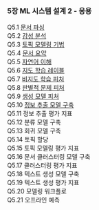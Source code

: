 ### 5장 ML 시스템 설계 2 - 응용
Q5.1 [문서 파싱](./q5_01.md)  
Q5.2 [감성 분석](./q5_02.md)  
Q5.3 [토픽 모델링 기법](./q5_03.md)  
Q5.4 [문서 요약](./q5_04.md)  
Q5.5 [자연어 이해](./q5_05.md)  
Q5.6 [지도 학습 레이블](./q5_06.md)  
Q5.7 [비지도 학습 피처](./q5_07.md)  
Q5.8 [판별적 문제 피처](./q5_08.md)  
Q5.9 [생성 모델 피처](./q5_09.md)  
Q5.10 [정보 추출 모델 구축](./q5_10.md)  
Q5.11 정보 추출 평가 지표  
Q5.12 분류 모델 구축  
Q5.13 회귀 모델 구축  
Q5.14 토픽 할당  
Q5.15 토픽 모델링 평가 지표  
Q5.16 문서 클러스터링 모델 구축  
Q5.17 클러스터링 평가 지표  
Q5.18 텍스트 생성 모델 구축  
Q5.19 텍스트 생성 평가 지표  
Q5.20 모델링 워크플로  
Q5.21 오프라인 예측  